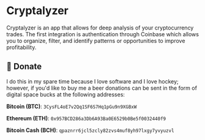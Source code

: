 # Cryptalyzer

Cryptalyzer is an app that allows for deep analysis of your cryptocurrency trades. The first integration
is authentication through Coinbase which allows you to organize, filter, and identify patterns or
opportunities to improve profitability.

## :beer: Donate
I do this in my spare time because I love software and I love hockey; however, if you'd like to buy me a beer donations can be sent in the form of digital space bucks at the following addresses:

**Bitcoin (BTC)**: `3CysFL4oE7v2Qq1SF6S7Hq1pGu9n9XGBxW`

**Ethereum (ETH)**: `0x957BCD286a3Db6A93Ba0E6529b0Be5f0032440f9`

**Bitcoin Cash (BCH)**: `qpaznrr6jcl5zcly82zvs4muf8yh97lxgy7yvyuzvl`
